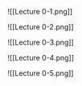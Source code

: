 ![[Lecture 0-1.png]]

![[Lecture 0-2.png]]

![[Lecture 0-3.png]]

![[Lecture 0-4.png]]

![[Lecture 0-5.png]]